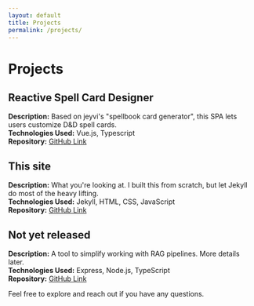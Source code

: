 ```yaml
---
layout: default
title: Projects
permalink: /projects/
---
```


# Projects

## Reactive Spell Card Designer
**Description:** Based on jeyvi's "spellbook card generator", this SPA lets users customize D&D spell cards.\
**Technologies Used:** Vue.js, Typescript\
**Repository:** [GitHub Link](https://github.com/27Steven34/reactive-spell-card-designer)

## This site
**Description:** What you're looking at. I built this from scratch, but let Jekyll do most of the heavy lifting.\
**Technologies Used:** Jekyll, HTML, CSS, JavaScript\
**Repository:** [GitHub Link](https://github.com/27Steven34/27Steven34.github.io)

## Not yet released
**Description:** A tool to simplify working with RAG pipelines. More details later.\
**Technologies Used:** Express, Node.js, TypeScript\
**Repository:** [GitHub Link](#)

Feel free to explore and reach out if you have any questions.